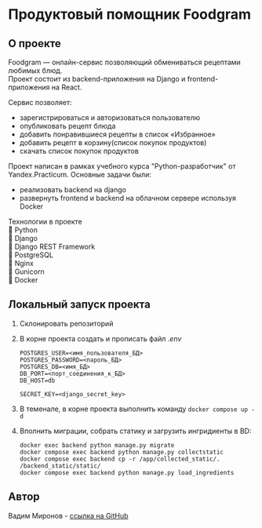 # Продуктовый помощник Foodgram
## О проекте
Foodgram — онлайн-сервис позволяющий обмениваться рецептами любимых блюд.<br>
Проект состоит из backend-приложения на Django и frontend-приложения на React.

Сервис позволяет:
- зарегистрироваться и авторизоваться пользователю
- опубликовать рецепт блюда
- добавить понравившиеся рецепты в список «Избранное»
- добавить рецепт в корзину(список покупок продуктов)
- скачать список покупок продуктов

Проект написан в рамках учебного курса "Python-разработчик" от Yandex.Practicum.
Основные задачи были:
- реализовать backend на django
- развернуть frontend и backend на облачном сервере используя Docker  

Технологии в проекте <br>
:small_orange_diamond: Python<br>
:small_orange_diamond: Django<br>
:small_orange_diamond: Django REST Framework<br>
:small_orange_diamond: PostgreSQL<br>
:small_orange_diamond: Nginx<br>
:small_orange_diamond: Gunicorn<br>
:small_orange_diamond: Docker<br>

## Локальный запуск проекта
1. Склонировать репозиторий
2. В корне проекта создать и прописать файл _.env_
  
    ```
    POSTGRES_USER=<имя_пользователя_БД>
    POSTGRES_PASSWORD=<пароль_БД>
    POSTGRES_DB=<имя_БД>
    DB_PORT=<порт_соединения_к_БД>
    DB_HOST=db
    
    SECRET_KEY=<django_secret_key>
    ```
3. В теменале, в корне проекта выполнить команду `docker compose up -d`
4. Вполнить миграции, собрать статику и загрузить ингридиенты в BD:
     ```
     docker exec backend python manage.py migrate
     docker compose exec backend python manage.py collectstatic
     docker compose exec backend cp -r /app/collected_static/. /backend_static/static/
     docker compose exec backend python manage.py load_ingredients  
     ```

## Автор
Вадим Миронов - [ссылка на GitHub](https://github.com/dmBra1n)
